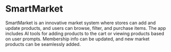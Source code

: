 # SmartMarket
SmartMarket is an innovative market system where stores can add and update products, and users can browse, filter, and purchase items. The app includes AI tools for adding products to the cart or viewing products based on user prompts. Membership info can be updated, and new market products can be seamlessly added.
